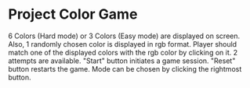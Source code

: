 # Project Color Game

6 Colors (Hard mode) or 3 Colors (Easy mode) are displayed on screen. Also, 1 randomly chosen color is displayed in rgb format.
Player should match one of the displayed colors with the rgb color by clicking on it.
2 attempts are available.
"Start" button initiates a game session.
"Reset" button restarts the game.
Mode can be chosen by clicking the rightmost button.